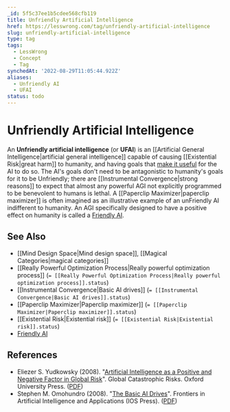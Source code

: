 ```yaml
---
_id: 5f5c37ee1b5cdee568cfb119
title: Unfriendly Artificial Intelligence
href: https://lesswrong.com/tag/unfriendly-artificial-intelligence
slug: unfriendly-artificial-intelligence
type: tag
tags:
  - LessWrong
  - Concept
  - Tag
synchedAt: '2022-08-29T11:05:44.922Z'
aliases:
  - Unfriendly AI
  - UFAI
status: todo
---
```


# Unfriendly Artificial Intelligence

An **Unfriendly artificial intelligence** (or **UFAI**) is an [[Artificial General Intelligence|artificial general intelligence]] capable of causing [[Existential Risk|great harm]] to humanity, and having goals that [make it useful](https://wiki.lesswrong.com/wiki/Instrumental_values) for the AI to do so. The AI's goals don't need to be antagonistic to humanity's goals for it to be Unfriendly; there are [[Instrumental Convergence|strong reasons]] to expect that almost any powerful AGI not explicitly programmed to be benevolent to humans is lethal. A [[Paperclip Maximizer|paperclip maximizer]] is often imagined as an illustrative example of an unFriendly AI indifferent to humanity. An AGI specifically designed to have a positive effect on humanity is called a [Friendly AI](https://wiki.lesswrong.com/wiki/Friendly_AI).

## See Also

- [[Mind Design Space|Mind design space]], [[Magical Categories|magical categories]]
- [[Really Powerful Optimization Process|Really powerful optimization process]] (`= [[Really Powerful Optimization Process|Really powerful optimization process]].status`)
- [[Instrumental Convergence|Basic AI drives]] (`= [[Instrumental Convergence|Basic AI drives]].status`)
- [[Paperclip Maximizer|Paperclip maximizer]] (`= [[Paperclip Maximizer|Paperclip maximizer]].status`)
- [[Existential Risk|Existential risk]] (`= [[Existential Risk|Existential risk]].status`)
- [Friendly AI](https://wiki.lesswrong.com/wiki/Friendly_AI)

## References

- Eliezer S. Yudkowsky (2008). "[Artificial Intelligence as a Positive and Negative Factor in Global Risk](https://yudkowsky.net/singularity/ai-risk/)". Global Catastrophic Risks. Oxford University Press. ([PDF](http://intelligence.org/files/AIPosNegFactor.pdf))
- Stephen M. Omohundro (2008). "[The Basic AI Drives](https://selfawaresystems.com/2007/11/30/paper-on-the-basic-ai-drives/)". Frontiers in Artificial Intelligence and Applications (IOS Press). ([PDF](http://selfawaresystems.files.wordpress.com/2008/01/ai_drives_final.pdf))
